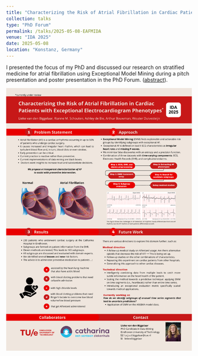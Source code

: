 ```yaml
---
title: "Characterizing the Risk of Atrial Fibrillation in Cardiac Patients with Exceptional Electrocardiogram Phenotypes"
collection: talks
type: "PhD Forum"
permalink: /talks/2025-05-08-EAFMIDA
venue: "IDA 2025"
date: 2025-05-08    
location: "Konstanz, Germany"
---
```


I presented the focus of my PhD and discussed our research on stratified medicine for atrial fibrillation using Exceptional Model Mining during a pitch presentation and poster presentation in the PhD Forum. ([abstract](https://LiekevandenBiggelaar.github.io/files/IDA2025_Abstract.pdf)).

![Poster](IDA2025_Poster.png)